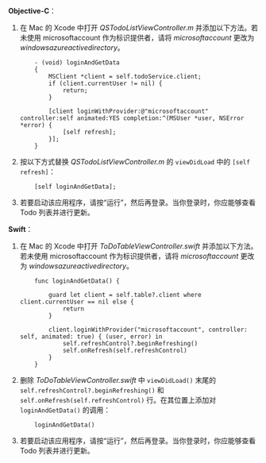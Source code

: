 **Objective-C**：

1. 在 Mac 的 Xcode 中打开 _QSTodoListViewController.m_ 并添加以下方法。若未使用 microsoftaccount 作为标识提供者，请将 _microsoftaccount_ 更改为  _windowsazureactivedirectory_。

    ```
        - (void) loginAndGetData
        {
            MSClient *client = self.todoService.client;
            if (client.currentUser != nil) {
                return;
            }

            [client loginWithProvider:@"microsoftaccount" controller:self animated:YES completion:^(MSUser *user, NSError *error) {
                [self refresh];
            }];
        }
    ```

2. 按以下方式替换 _QSTodoListViewController.m_ 的 `viewDidLoad` 中的 `[self refresh]`：

    ```
        [self loginAndGetData];
    ```

3. 若要启动该应用程序，请按“运行”，然后再登录。当你登录时，你应能够查看 Todo 列表并进行更新。

**Swift**：

1. 在 Mac 的 Xcode 中打开 _ToDoTableViewController.swift_ 并添加以下方法。若未使用 microsoftaccount 作为标识提供者，请将 _microsoftaccount_ 更改为 _windowsazureactivedirectory_。

    ```
        func loginAndGetData() {

            guard let client = self.table?.client where client.currentUser == nil else {
                return
            }

            client.loginWithProvider("microsoftaccount", controller: self, animated: true) { (user, error) in
                self.refreshControl?.beginRefreshing()
                self.onRefresh(self.refreshControl)
            }
        }
    ```

2. 删除 _ToDoTableViewController.swift_ 中 `viewDidLoad()` 末尾的 `self.refreshControl?.beginRefreshing()` 和 `self.onRefresh(self.refreshControl)` 行。在其位置上添加对 `loginAndGetData()` 的调用：

    ```
        loginAndGetData()
    ```

3. 若要启动该应用程序，请按“运行”，然后再登录。当你登录时，你应能够查看 Todo 列表并进行更新。

<!---HONumber=Mooncake_0919_2016-->